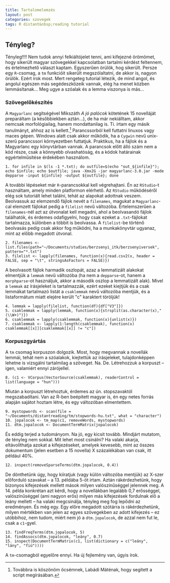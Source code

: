 ```yaml
---
title: Tartalomelemzés
layout: post
categories: szovegek
tags: R distant&nbsp;reading tutorial
---
```


## Tényleg?
Tényleg!!!! Nem tudok annyi felkiáltójelet tenni, ami kifejezné örömömet, hogy sikerült magyar szövegekkel kapcsolatban tartalmi kérdést feltennem, és értelmezhető választ kaptam. Egyszerűen örülök, hog sikerült. Persze egy `R`-csomag, a `tm` funkcióit sikerült megszólaltatni, de akkor is, nagyon örülök. Ezért írok most. Mert rengeteg tutorial létezik, de mind angol, és angolul egészen más segédeszközeik vannak, elég ha menet közben lemmásítanak... Meg ugye a szóalak és a lemma viszonya is más...

### Szövegelőkészítés
A `Magyarlanc` segítségével Mikszáth *A jó palócok* kötetének 15 novelláját preparáltam (a későbbiekben aztán...), de ha már nekiálltam, akkor nemcsak morfológiailag, hanem mondattanilag is. Ti. írtam egy másik tanulmányt, ahhoz az is kellett.[^1] Parancssorból kell futtatni linuxos vagy maces gépen. Windows alatt csak akkor működik, ha a `Cygwin` nevű unix-szerű parancssori környezetben futtatjuk. Praktikus, ha a fájlok és a Magyarlanc egy könyvtárban vannak. A parancsok előtt álló szám nem a kód része, csak a könnyebb olvashatóság, és a kódok határainak egyértelműsítése érdekében használom.

    1. for infile in $(ls -1 *.txt); do outfile=$(echo "out_${infile}"); echo $infile; echo $outfile; java -Xmx2G -jar magyarlanc-3.0.jar -mode depparse -input ${infile} -output ${outfile}; done

A további lépéseket már `R`-parancsokkal kell végrehajtani. Én az `RStudio`-t használtam, amely minden platformon elérhető. Az `RStudio` működéséről elég sok tutoriált lehet találni, tehát az alapokat adottnak veszem. Beolvassuk az elemzendő fájlok nevét a `filenames`, magukat a `Magyarlanc`-cal elemzett fájlokat pedig a `filelist` nevű változóba. Értelemszerűen a `filenames`-nél azt az útvonalat kell megadni, ahol a beolvasandó fájlok találhatók, és érdemes odafigyelni, hogy csak ezeket a `.txt`-fájlokat tartalmazza, különben a többit is beolvassa. A `filelist`-be történő beolvasás pedig csak akkor fog működni, ha a munkakönyvtár ugyanaz, mint az előbb megadott útvonal.

    2. filenames <- list.files(path="~/Documents/studies/berzsenyi_itk/berzsenyiversek", pattern="*.txt")
    3. filelist <- lapply(filenames, function(x){read.csv2(x, header = FALSE, sep = "\t", stringsAsFactors = FALSE)})

A beolvasott fájlok harmadik oszlopát, azaz a lemmatizált alakokat elmentjük a `lemmak` nevű változóba (ha nem a `depparse`-ot, hanem a `morphparse`-ot használjuk, akkor a második oszlop a lemmatizált alak). Mivel a `lemmak` az írásjeleket is tartalmazzák, ezért ezeket kiejtjük és a csak lemmákat tartalmazó listát a `csaklemmak` nevű változóba mentjük, és a listaformátum miatt elejére került "c" karaktert töröljük!

    4. lemmak = lapply(filelist, function(df){df["V3"]})
    5. csaklemmak = lapply(lemmak, function(x){strsplit(as.character(x),"(\\W+)")})
    6. csaklemmak = lapply(csaklemmak, function(x){unlist(x)})
    7. csaklemmak <- lapply(1:length(csaklemmak), function(x) csaklemmak[[x]][csaklemmak[[x]] != "c"])

### Korpuszgyártás
A `tm` csomag korpuszon dolgozik. Most, hogy megvannak a novellák lemmái, tehát nem a szóalakok, kiejtettük az írásjeleket, tulajdonképpen lehetne is vizsgálni tartalmilag a szöveget. Na. De. Létrehozzuk a korpuszt – igen, valamiért ennyi zárójellel.

    8. (c1 <- VCorpus(VectorSource(csaklemmak), readerControl = list(language = "hun")))

Miután a korpuszt létrehoztuk, érdemes az ún. stopszavaktól megszabadítani. Van az R-ben beépített magyar is, én egy netes forrás alapján sajátot hoztam létre, és egy változóban elmentettem.

    9. mystopwords <- scan(file = "~/Documents/distantreading/tm/stopwords-hu.txt", what = "character")
    10. jopalocok <- tm_map(c1, removeWords, mystopwords)
    11. dtm.jopalocok <- DocumentTermMatrix(jopalocok)

És eddig terjed a tudományom. Na jó, egy kicsit tovább. Mindjárt mutatom, de tényleg nem sokkal. Mit lehet most csinálni?
Ha valaki akarja, eltávolíthatja azokat a kifejezéseket, amelyek kevesebb, mint az összes dokumentum (jelen esetben a 15 novella) X százalékában van csak, itt például 40%.

    12. inspect(removeSparseTerms(dtm.jopalocok, 0.4))

De dönthetünk úgy, hogy kiíratjuk (vagy külön változóba mentjük) az X-szer előforduló szavakat –  a 13. példába 5-öt írtam. Aztán rákérdezhetünk, hogy bizonyos kifejezések mellett mások milyen valószínűséggel jelennek meg. A 14. példa konkrétan azt kérdi, hogy a novellákban legalább 0,7 erősséggel, valószínűséggel (ami nagyon erős) milyen más kifejezések fordulnak elő a leány mellett – ha valaki megcsinálja, tényleg meg fog lepődni az eredményen. És még egy. Egy előre megadott szótárra is rákérdezhetünk, milyen mértékben van jelen az egyes szövegekben az adott kifejezés – ez utóbbihoz, nem tudom, miért nem jó a `dtm.jopalocok`, de azzal nem fut le, csak a `c1`-gyel.

    13. findFreqTerms(dtm.jopalocok, 5)
    14. findAssocs(dtm.jopalocok, "leány", 0.7)
    15. inspect(DocumentTermMatrix(c1, list(dictionary = c("leány", "lány", "fiú"))))

A `tm`-csomagból egyelőre ennyi. Ha új fejlemény van, úgyis írok.


[^1]: Továbbra is köszönöm öcsémnek, Labádi Máténak, hogy segített a script megírásában.
